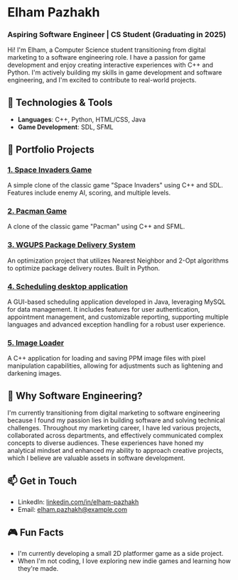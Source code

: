# Elham Pazhakh
### Aspiring Software Engineer | CS Student (Graduating in 2025)

Hi! I'm Elham, a Computer Science student transitioning from digital marketing to a software engineering role. I have a passion for game development and enjoy creating interactive experiences with C++ and Python. I'm actively building my skills in game development and software engineering, and I'm excited to contribute to real-world projects.

## 🔧 Technologies & Tools
- **Languages**: C++, Python, HTML/CSS, Java
- **Game Development**: SDL, SFML


## 🚀 Portfolio Projects

### [1. Space Invaders Game](https://github.com/Ellaam/space-invaders.git)
A simple clone of the classic game "Space Invaders" using C++ and SDL. Features include enemy AI, scoring, and multiple levels.

### [2. Pacman Game](https://github.com/Ellaam/Pacman.git)
A clone of the classic game "Pacman" using C++ and SFML.

### [3. WGUPS Package Delivery System](https://github.com/ElhamPazhakh/WGUPS-Package-Delivery)
An optimization project that utilizes Nearest Neighbor and 2-Opt algorithms to optimize package delivery routes. Built in Python.

### [4. Scheduling desktop application](https://github.com/Ellaam/Scheduling-Desktop-Application/tree/main)
A GUI-based scheduling application developed in Java, leveraging MySQL for data management. It includes features for user authentication, appointment management, and customizable reporting, supporting multiple languages and advanced exception handling for a robust user experience.

### [5. Image Loader](https://github.com/ElhamPazhakh/Image-loader)
A C++ application for loading and saving PPM image files with pixel manipulation capabilities, allowing for adjustments such as lightening and darkening images.

## 🌱 Why Software Engineering?
I'm currently transitioning from digital marketing to software engineering because I found my passion lies in building software and solving technical challenges. Throughout my marketing career, I have led various projects, collaborated across departments, and effectively communicated complex concepts to diverse audiences. These experiences have honed my analytical mindset and enhanced my ability to approach creative projects, which I believe are valuable assets in software development.

## 📫 Get in Touch
- LinkedIn: [linkedin.com/in/elham-pazhakh](https://linkedin.com/in/elham-pazhakh)
- Email: elham.pazhakh@example.com

## 🎮 Fun Facts
- I'm currently developing a small 2D platformer game as a side project.
- When I'm not coding, I love exploring new indie games and learning how they're made.

